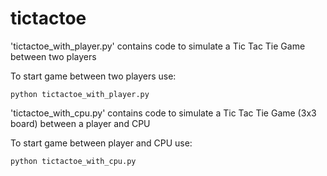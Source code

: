 # tictactoe

'tictactoe_with_player.py' contains code to simulate a Tic Tac Tie Game between two players

To start game between two players use:

`python tictactoe_with_player.py`


'tictactoe_with_cpu.py' contains code to simulate a Tic Tac Tie Game (3x3 board) between a player and CPU

To start game between player and CPU use:

`python tictactoe_with_cpu.py`
